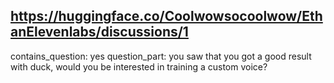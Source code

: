 ## https://huggingface.co/Coolwowsocoolwow/EthanElevenlabs/discussions/1

contains_question: yes
question_part: you saw that you got a good result with duck, would you be interested in training a custom voice?